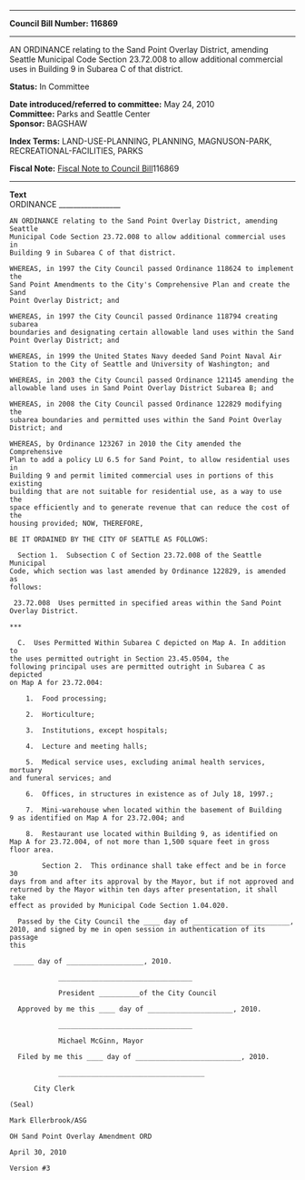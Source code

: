 * * * * *  
  
**Council Bill Number: [](#h0)[](#h2)116869**  
  
* * * * *  
  
AN ORDINANCE relating to the Sand Point Overlay District, amending Seattle Municipal Code Section 23.72.008 to allow additional commercial uses in Building 9 in Subarea C of that district.  
  
**Status:** In Committee   
  
**Date introduced/referred to committee:** May 24, 2010   
**Committee:** Parks and Seattle Center   
**Sponsor:** BAGSHAW   
  
**Index Terms:** LAND-USE-PLANNING, PLANNING, MAGNUSON-PARK, RECREATIONAL-FACILITIES, PARKS  
  
**Fiscal Note:** [Fiscal Note to Council Bill](http://clerk.seattle.gov/~public/fnote/116869.htm)[](#h1)[](#h3)116869  
  
* * * * *  
  
**Text**  
    ORDINANCE _________________  
  
    AN ORDINANCE relating to the Sand Point Overlay District, amending Seattle  
    Municipal Code Section 23.72.008 to allow additional commercial uses in  
    Building 9 in Subarea C of that district.  
  
    WHEREAS, in 1997 the City Council passed Ordinance 118624 to implement the  
    Sand Point Amendments to the City's Comprehensive Plan and create the Sand  
    Point Overlay District; and  
  
    WHEREAS, in 1997 the City Council passed Ordinance 118794 creating subarea  
    boundaries and designating certain allowable land uses within the Sand  
    Point Overlay District; and  
  
    WHEREAS, in 1999 the United States Navy deeded Sand Point Naval Air  
    Station to the City of Seattle and University of Washington; and  
  
    WHEREAS, in 2003 the City Council passed Ordinance 121145 amending the  
    allowable land uses in Sand Point Overlay District Subarea B; and  
  
    WHEREAS, in 2008 the City Council passed Ordinance 122829 modifying the  
    subarea boundaries and permitted uses within the Sand Point Overlay  
    District; and  
  
    WHEREAS, by Ordinance 123267 in 2010 the City amended the Comprehensive  
    Plan to add a policy LU 6.5 for Sand Point, to allow residential uses in  
    Building 9 and permit limited commercial uses in portions of this existing  
    building that are not suitable for residential use, as a way to use the  
    space efficiently and to generate revenue that can reduce the cost of the  
    housing provided; NOW, THEREFORE,  
  
    BE IT ORDAINED BY THE CITY OF SEATTLE AS FOLLOWS:  
  
      Section 1.  Subsection C of Section 23.72.008 of the Seattle Municipal  
    Code, which section was last amended by Ordinance 122829, is amended as  
    follows:  
  
     23.72.008  Uses permitted in specified areas within the Sand Point  
    Overlay District.  
  
    ***  
  
      C.  Uses Permitted Within Subarea C depicted on Map A. In addition to  
    the uses permitted outright in Section 23.45.0504, the  
    following principal uses are permitted outright in Subarea C as depicted  
    on Map A for 23.72.004:  
  
        1.  Food processing;  
  
        2.  Horticulture;  
  
        3.  Institutions, except hospitals;  
  
        4.  Lecture and meeting halls;  
  
        5.  Medical service uses, excluding animal health services, mortuary  
    and funeral services; and  
  
        6.  Offices, in structures in existence as of July 18, 1997.;  
  
        7.  Mini-warehouse when located within the basement of Building  
    9 as identified on Map A for 23.72.004; and  
  
        8.  Restaurant use located within Building 9, as identified on  
    Map A for 23.72.004, of not more than 1,500 square feet in gross  
    floor area.  
  
            Section 2.  This ordinance shall take effect and be in force 30  
    days from and after its approval by the Mayor, but if not approved and  
    returned by the Mayor within ten days after presentation, it shall take  
    effect as provided by Municipal Code Section 1.04.020.  
  
      Passed by the City Council the ____ day of ________________________,  
    2010, and signed by me in open session in authentication of its passage  
    this  
  
     _____ day of ___________________, 2010.  
  
                _________________________________  
  
                President __________of the City Council  
  
      Approved by me this ____ day of _____________________, 2010.  
  
                _________________________________  
  
                Michael McGinn, Mayor  
  
      Filed by me this ____ day of __________________________, 2010.  
  
                ____________________________________  
  
          City Clerk  
  
    (Seal)  
  
    Mark Ellerbrook/ASG  
  
    OH Sand Point Overlay Amendment ORD  
  
    April 30, 2010  
  
    Version #3  
